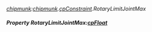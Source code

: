 _[chipmunk](../../modules/chipmunk/chipmunk-module.md):[chipmunk](../../modules/chipmunk/chipmunk-module.md).[cpConstraint](../../modules/chipmunk/chipmunk-cpconstraint.md).RotaryLimitJointMax_
##### Property RotaryLimitJointMax:[cpFloat](../../modules/chipmunk/chipmunk-cpfloat.md)
